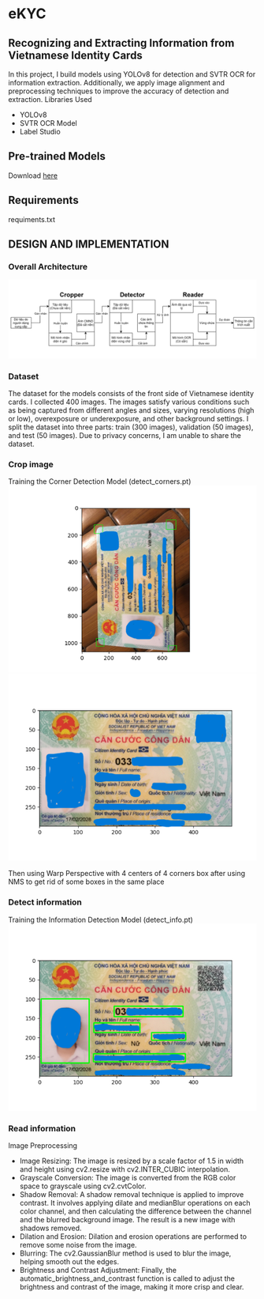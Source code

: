 # eKYC
## Recognizing and Extracting Information from Vietnamese Identity Cards
In this project, I build models using YOLOv8 for detection and SVTR OCR for information extraction. Additionally, we apply image alignment and preprocessing techniques to improve the accuracy of detection and extraction.
Libraries Used

* YOLOv8
* SVTR OCR Model
* Label Studio

## Pre-trained Models
Download [here](https://drive.google.com/drive/folders/1RuyoUGBAh28Vc0wcTQMIfeS_dJeaShlB?usp=drive_link)

## Requirements
requiments.txt

## DESIGN AND IMPLEMENTATION

### Overall Architecture
![pipeline](./images/pipeline.png)

### Dataset
The dataset for the models consists of the front side of Vietnamese identity cards. I collected 400 images. The images satisfy various conditions such as being captured from different angles and sizes, varying resolutions (high or low), overexposure or underexposure, and other background settings. I split the dataset into three parts: train (300 images), validation (50 images), and test (50 images).
Due to privacy concerns, I am unable to share the dataset.

### Crop image
Training the Corner Detection Model (detect_corners.pt)
![alt text](./images/detect_corner.png)
![alt text](./images/crop_img.png)

Then using Warp Perspective with 4 centers of 4 corners box after using NMS to get rid of some boxes in the same place

### Detect information
Training the Information Detection Model (detect_info.pt)
![alt text](./images/detect_info.png)

### Read information
Image Preprocessing
* Image Resizing: The image is resized by a scale factor of 1.5 in width and height using cv2.resize with cv2.INTER_CUBIC interpolation.
* Grayscale Conversion: The image is converted from the RGB color space to grayscale using cv2.cvtColor.
* Shadow Removal: A shadow removal technique is applied to improve contrast. It involves applying dilate and medianBlur operations on each color channel, and then calculating the difference between the channel and the blurred background image. The result is a new image with shadows removed.
* Dilation and Erosion: Dilation and erosion operations are performed to remove some noise from the image.
* Blurring: The cv2.GaussianBlur method is used to blur the image, helping smooth out the edges.
* Brightness and Contrast Adjustment: Finally, the automatic_brightness_and_contrast function is called to adjust the brightness and contrast of the image, making it more crisp and clear.
